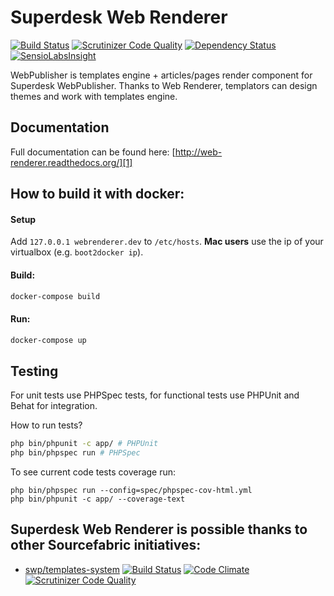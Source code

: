 Superdesk Web Renderer
======================

[![Build Status](https://travis-ci.org/superdesk/web-renderer.svg?branch=master)](https://travis-ci.org/superdesk/web-renderer)
[![Scrutinizer Code Quality](https://scrutinizer-ci.com/g/superdesk/web-renderer/badges/quality-score.png?b=master)](https://scrutinizer-ci.com/g/superdesk/web-renderer/?branch=master)
[![Dependency Status](https://www.versioneye.com/user/projects/556eccea663430000a300100/badge.svg?style=flat)](https://www.versioneye.com/user/projects/556eccea663430000a300100)
[![SensioLabsInsight](https://insight.sensiolabs.com/projects/63e28e0c-a2f4-40ec-bf8f-79a5ce8bd3e7/small.png)](https://insight.sensiolabs.com/projects/63e28e0c-a2f4-40ec-bf8f-79a5ce8bd3e7)

WebPublisher is templates engine + articles/pages render component for Superdesk WebPublisher. Thanks to Web Renderer, templators can design themes and work with templates engine.

## Documentation

Full documentation can be found here: [http://web-renderer.readthedocs.org/][1]

## How to build it with docker:

#### Setup

Add ```127.0.0.1 webrenderer.dev``` to ```/etc/hosts```. **Mac users** use the ip of your virtualbox (e.g. ```boot2docker ip```).

#### Build:

```bash
docker-compose build
```

#### Run:

```bash
docker-compose up
```

[1]: http://web-renderer.readthedocs.org/

## Testing

For unit tests use PHPSpec tests, for functional tests use PHPUnit and Behat for integration.

How to run tests?

```bash
php bin/phpunit -c app/ # PHPUnit
php bin/phpspec run # PHPSpec
```

To see current code tests coverage run:
```
php bin/phpspec run --config=spec/phpspec-cov-html.yml
php bin/phpunit -c app/ --coverage-text
```

## Superdesk Web Renderer is possible thanks to other Sourcefabric initiatives:

* [swp/templates-system](https://github.com/SuperdeskWebPublisher/templates-system) [![Build Status](https://travis-ci.org/SuperdeskWebPublisher/templates-system.svg?branch=master)](https://travis-ci.org/SuperdeskWebPublisher/templates-system) [![Code Climate](https://codeclimate.com/github/SuperdeskWebPublisher/templates-system/badges/gpa.svg)](https://codeclimate.com/github/SuperdeskWebPublisher/templates-system) [![Scrutinizer Code Quality](https://scrutinizer-ci.com/g/SuperdeskWebPublisher/templates-system/badges/quality-score.png?b=master)](https://scrutinizer-ci.com/g/SuperdeskWebPublisher/templates-system/?branch=master)

